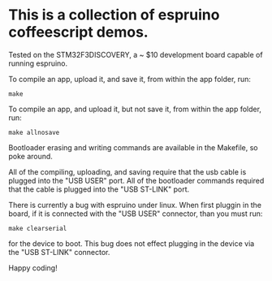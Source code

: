 This is a collection of espruino coffeescript demos.
===

Tested on the STM32F3DISCOVERY, a ~ $10 development board capable of running espruino.

To compile an app, upload it, and save it, from within the app folder, run:

    make

To compile an app, and upload it, but not save it, from within the app folder, run:

    make allnosave

Bootloader erasing and writing commands are available in the Makefile, so poke around.

All of the compiling, uploading, and saving require that the usb cable is plugged into the "USB USER" port. All of the bootloader commands required that the cable is plugged into the "USB ST-LINK" port.

There is currently a bug with espruino under linux. When first pluggin in the board,
if it is connected with the "USB USER" connector, than you must run:

    make clearserial

for the device to boot. This bug does not effect plugging in the device via the
"USB ST-LINK" connector.

Happy coding!
